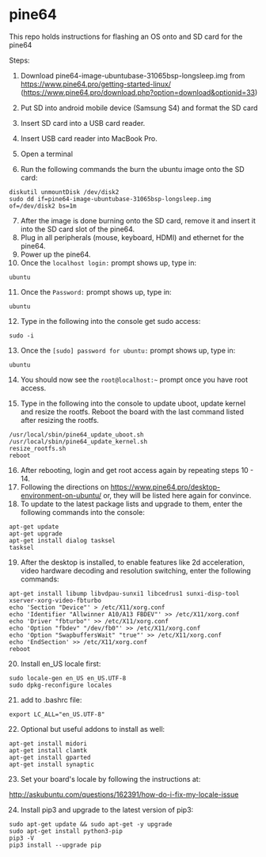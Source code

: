 # pine64
This repo holds instructions for flashing an OS onto and SD card for the pine64

Steps:

1. Download pine64-image-ubuntubase-31065bsp-longsleep.img from https://www.pine64.pro/getting-started-linux/ (https://www.pine64.pro/download.php?option=download&optionid=33)

2. Put SD into android mobile device (Samsung S4) and format the SD card
3. Insert SD card into a USB card reader.
4. Insert USB card reader into MacBook Pro.
5. Open a terminal
6. Run the following commands the burn the ubuntu image onto the SD card:

  ```
  diskutil unmountDisk /dev/disk2
  sudo dd if=pine64-image-ubuntubase-31065bsp-longsleep.img of=/dev/disk2 bs=1m
  ```

7. After the image is done burning onto the SD card, remove it and insert it into the SD card slot of the pine64.
8. Plug in all peripherals (mouse, keyboard, HDMI) and ethernet for the pine64.
9. Power up the pine64.
10. Once the `localhost login:` prompt shows up, type in:

  `ubuntu`

11. Once the `Password:` prompt shows up, type in:

  `ubuntu`


12. Type in the following into the console get sudo access:

  `sudo -i`

13. Once the `[sudo] password for ubuntu:` prompt shows up, type in:

  `ubuntu`

14. You should now see the `root@localhost:~` prompt once you have root access.

15. Type in the following into the console to update uboot, update kernel and resize the rootfs. Reboot the board with the last command listed after resizing the rootfs.

  ```
  /usr/local/sbin/pine64_update_uboot.sh
  /usr/local/sbin/pine64_update_kernel.sh
  resize_rootfs.sh
  reboot
  ```

16. After rebooting, login and get root access again by repeating steps 10 - 14.
17. Following the directions on https://www.pine64.pro/desktop-environment-on-ubuntu/ or, they will be listed here again for convince.
18. To update to the latest package lists and upgrade to them, enter the following commands into the console:

  ```
  apt-get update
  apt-get upgrade
  apt-get install dialog tasksel
  tasksel
  ```

19. After the desktop is installed, to enable features like 2d acceleration, video hardware decoding and resolution switching, enter the following commands:

  ```
  apt-get install libump libvdpau-sunxi1 libcedrus1 sunxi-disp-tool xserver-xorg-video-fbturbo
  echo 'Section "Device"' > /etc/X11/xorg.conf
  echo 'Identifier "Allwinner A10/A13 FBDEV"' >> /etc/X11/xorg.conf
  echo 'Driver "fbturbo"' >> /etc/X11/xorg.conf
  echo 'Option "fbdev" "/dev/fb0"' >> /etc/X11/xorg.conf
  echo 'Option "SwapbuffersWait" "true"' >> /etc/X11/xorg.conf
  echo 'EndSection' >> /etc/X11/xorg.conf
  reboot
  ```

20. Install en_US locale first:

  ```
  sudo locale-gen en_US en_US.UTF-8
  sudo dpkg-reconfigure locales 
  ```
  
21. add to .bashrc file:

  `export LC_ALL="en_US.UTF-8"`
  
22. Optional but useful addons to install as well:

  ```
  apt-get install midori
  apt-get install clamtk
  apt-get install gparted
  apt-get install synaptic
  ```

23. Set your board's locale by following the instructions at:

  http://askubuntu.com/questions/162391/how-do-i-fix-my-locale-issue

24. Install pip3 and upgrade to the latest version of pip3:

  ```
  sudo apt-get update && sudo apt-get -y upgrade
  sudo apt-get install python3-pip
  pip3 -V
  pip3 install --upgrade pip
  ```
  
